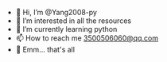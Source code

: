 - 👋 Hi, I’m @Yang2008-py
- 👀 I’m interested in all the resources
- 🌱 I’m currently learning python
- 📫 How to reach me 3500506060@qq.com
- 🥪 Emm... that's all

<!---
Yang2008-py/Yang2008-py is a ✨ special ✨ repository because its `README.md` (this file) appears on your GitHub profile.
You can click the Preview link to take a look at your changes.
--->
